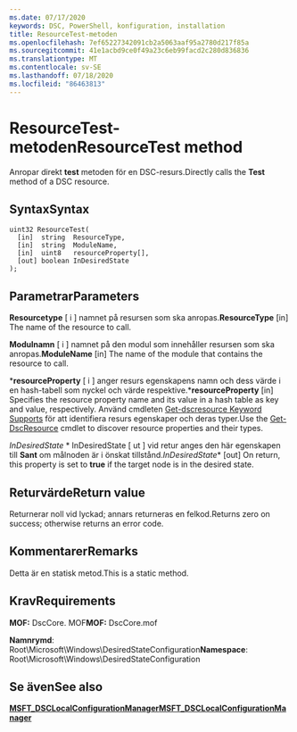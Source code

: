 ```yaml
---
ms.date: 07/17/2020
keywords: DSC, PowerShell, konfiguration, installation
title: ResourceTest-metoden
ms.openlocfilehash: 7ef65227342091cb2a5063aaf95a2780d217f85a
ms.sourcegitcommit: 41e1acbd9ce0f49a23c6eb99facd2c280d836836
ms.translationtype: MT
ms.contentlocale: sv-SE
ms.lasthandoff: 07/18/2020
ms.locfileid: "86463813"
---
```

# <a name="resourcetest-method"></a><span data-ttu-id="1976a-103">ResourceTest-metoden</span><span class="sxs-lookup"><span data-stu-id="1976a-103">ResourceTest method</span></span>

<span data-ttu-id="1976a-104">Anropar direkt **test** metoden för en DSC-resurs.</span><span class="sxs-lookup"><span data-stu-id="1976a-104">Directly calls the **Test** method of a DSC resource.</span></span>

## <a name="syntax"></a><span data-ttu-id="1976a-105">Syntax</span><span class="sxs-lookup"><span data-stu-id="1976a-105">Syntax</span></span>

```mof
uint32 ResourceTest(
  [in]  string  ResourceType,
  [in]  string  ModuleName,
  [in]  uint8   resourceProperty[],
  [out] boolean InDesiredState
);
```

## <a name="parameters"></a><span data-ttu-id="1976a-106">Parametrar</span><span class="sxs-lookup"><span data-stu-id="1976a-106">Parameters</span></span>

<span data-ttu-id="1976a-107">**Resourcetype** \[ i \] namnet på resursen som ska anropas.</span><span class="sxs-lookup"><span data-stu-id="1976a-107">**ResourceType** \[in\] The name of the resource to call.</span></span>

<span data-ttu-id="1976a-108">**Modulnamn** \[ i \] namnet på den modul som innehåller resursen som ska anropas.</span><span class="sxs-lookup"><span data-stu-id="1976a-108">**ModuleName** \[in\] The name of the module that contains the resource to call.</span></span>

<span data-ttu-id="1976a-109">\***resourceProperty** \[ i \] anger resurs egenskapens namn och dess värde i en hash-tabell som nyckel och värde respektive.</span><span class="sxs-lookup"><span data-stu-id="1976a-109">\***resourceProperty** \[in\] Specifies the resource property name and its value in a hash table as key and value, respectively.</span></span> <span data-ttu-id="1976a-110">Använd cmdleten [Get-dscresource Keyword Supports](/powershell/module/PSDesiredStateConfiguration/Get-DscResource) för att identifiera resurs egenskaper och deras typer.</span><span class="sxs-lookup"><span data-stu-id="1976a-110">Use the [Get-DscResource](/powershell/module/PSDesiredStateConfiguration/Get-DscResource) cmdlet to discover resource properties and their types.</span></span>

<span data-ttu-id="1976a-111">*InDesiredState* \*  InDesiredState \[ ut \] vid retur anges den här egenskapen till **Sant** om målnoden är i önskat tillstånd.</span><span class="sxs-lookup"><span data-stu-id="1976a-111">*InDesiredState*\* \[out\] On return, this property is set to **true** if the target node is in the desired state.</span></span>

## <a name="return-value"></a><span data-ttu-id="1976a-112">Returvärde</span><span class="sxs-lookup"><span data-stu-id="1976a-112">Return value</span></span>

<span data-ttu-id="1976a-113">Returnerar noll vid lyckad; annars returneras en felkod.</span><span class="sxs-lookup"><span data-stu-id="1976a-113">Returns zero on success; otherwise returns an error code.</span></span>

## <a name="remarks"></a><span data-ttu-id="1976a-114">Kommentarer</span><span class="sxs-lookup"><span data-stu-id="1976a-114">Remarks</span></span>

<span data-ttu-id="1976a-115">Detta är en statisk metod.</span><span class="sxs-lookup"><span data-stu-id="1976a-115">This is a static method.</span></span>

## <a name="requirements"></a><span data-ttu-id="1976a-116">Krav</span><span class="sxs-lookup"><span data-stu-id="1976a-116">Requirements</span></span>

<span data-ttu-id="1976a-117">**MOF:** DscCore. MOF</span><span class="sxs-lookup"><span data-stu-id="1976a-117">**MOF:** DscCore.mof</span></span>

<span data-ttu-id="1976a-118">**Namnrymd**: Root\Microsoft\Windows\DesiredStateConfiguration</span><span class="sxs-lookup"><span data-stu-id="1976a-118">**Namespace**: Root\Microsoft\Windows\DesiredStateConfiguration</span></span>

## <a name="see-also"></a><span data-ttu-id="1976a-119">Se även</span><span class="sxs-lookup"><span data-stu-id="1976a-119">See also</span></span>

[<span data-ttu-id="1976a-120">**MSFT_DSCLocalConfigurationManager**</span><span class="sxs-lookup"><span data-stu-id="1976a-120">**MSFT_DSCLocalConfigurationManager**</span></span>](msft-dsclocalconfigurationmanager.md)
